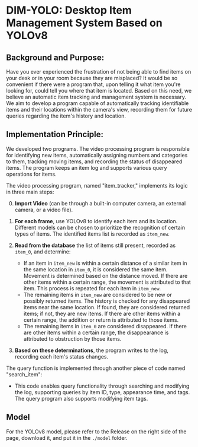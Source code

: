 # DIM-YOLO: Desktop Item Management System Based on YOLOv8

## Background and Purpose:
Have you ever experienced the frustration of not being able to find items on your desk or in your room because they are misplaced? It would be so convenient if there were a program that, upon telling it what item you're looking for, could tell you where that item is located. Based on this need, we believe an automatic item tracking and management system is necessary. We aim to develop a program capable of automatically tracking identifiable items and their locations within the camera's view, recording them for future queries regarding the item's history and location.

## Implementation Principle:
We developed two programs. The video processing program is responsible for identifying new items, automatically assigning numbers and categories to them, tracking moving items, and recording the status of disappeared items. The program keeps an item log and supports various query operations for items.

The video processing program, named "item_tracker," implements its logic in three main steps:

0. **Import Video** (can be through a built-in computer camera, an external camera, or a video file).
1. **For each frame**, use YOLOv8 to identify each item and its location. Different models can be chosen to prioritize the recognition of certain types of items. The identified items list is recorded as `item_new`.
2. **Read from the database** the list of items still present, recorded as `item_0`, and determine:
    - If an item in `item_new` is within a certain distance of a similar item in the same location in `item_0`, it is considered the same item. Movement is determined based on the distance moved. If there are other items within a certain range, the movement is attributed to that item. This process is repeated for each item in `item_new`.
    - The remaining items in `item_new` are considered to be new or possibly returned items. The history is checked for any disappeared items near the same location. If found, they are considered returned items; if not, they are new items. If there are other items within a certain range, the addition or return is attributed to those items.
    - The remaining items in `item_0` are considered disappeared. If there are other items within a certain range, the disappearance is attributed to obstruction by those items.

3. **Based on these determinations**, the program writes to the log, recording each item's status changes.

The query function is implemented through another piece of code named "search_item":
- This code enables query functionality through searching and modifying the log, supporting queries by item ID, type, appearance time, and tags. The query program also supports modifying item tags.

## Model
For the YOLOv8 model, please refer to the Release on the right side of the page, download it, and put it in the `./model` folder.
